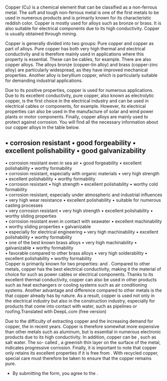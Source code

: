 Copper (Cu) is a chemical element that can be classified as a non-ferrous metal.
The soft and tough non-ferrous metal is one of the first metals to be used in
numerous products and is primarily known for its characteristic reddish color.
Copper is mostly used for alloys such as bronze or brass. It is also suitable
for electrical components due to its high conductivity. Copper is usually
obtained through mining.

Copper is generally divided into two groups: Pure copper and copper as part of
alloys. Pure copper has both very high thermal and electrical conductivity and
is therefore mainly used in applications where this property is essential. These
can be cables, for example. There are also copper alloys. The alloys bronze
(copper-tin alloy) and brass (copper-zinc alloy) are particularly widespread, as
they have improved mechanical properties. Another alloy is beryllium copper,
which is particularly suitable for demanding industrial applications.

Due to its positive properties, copper is used for numerous applications. Due to
its excellent conductivity, pure copper, also known as electrolytic copper, is
the first choice in the electrical industry and can be used in electrical cables
or components, for example. However, its electrical properties can also be used
in the manufacture of solar and wind power plants or motor components. Finally,
copper alloys are mainly used to protect against corrosion. You will find all
the necessary information about our copper alloys in the table below.

• corrosion resistant • good forgeability • excellent polishability • good
galvanizability  
---  
• corrosion resistant even in sea air • good forgeability • excellent
polishability • worthy formability  
• corrosion resistant, especially with organic materials • very high strength •
excellent polishability • worthy formability  
• corrosion resistant • high strength • excellent polishability • worthy cold
formability  
• corrosion resistant, especially under atmospheric and industrial influences •
very high wear resistance • excellent polishability • suitable for numerous
casting processes  
• very corrosion resistant • very high strength • excellent polishability •
worthy sliding properties  
• corrosion resistant even in contact with seawater • excellent machinability •
worthy sliding properties • galvanizable  
• especially for electrical engineering • very high machinability • excellent
polishability • worthy formability  
• one of the best known brass alloys • very high machinability • galvanizable •
worthy formability  
• favorable compared to other brass alloys • very high solderability • excellent
polishability • worthy formability  
Copper is primarily known for two properties: and . Compared to other metals,
copper has the best electrical conductivity, making it the material of choice
for such as power cables or electrical components. Thanks to its excellent
thermal conductivity, copper can also be used in other products such as heat
exchangers or cooling systems such as air conditioning systems. Another
advantage and difference compared to other metals is the that copper already has
by nature. As a result, copper is used not only in the electrical industry but
also in the construction industry, especially for products that come into
contact with water, such as pipelines or roofing.Translated with DeepL.com (free
version)

Due to the difficulty of extracting copper and the increasing demand for copper,
the in recent years. Copper is therefore somewhat more expensive than other
metals such as aluminum, but is essential in numerous electronic products due to
its high conductivity. In addition, copper can be , such as salt water. The so-
called , a greenish thin layer on the surface of the metal, indicates
progressive corrosion. Finally, it is important to note that copper only retains
its excellent properties if it is free from . With recycled copper, special care
must therefore be taken to ensure that the copper remains pure.

* By submitting the form, you agree to the .

